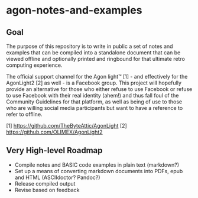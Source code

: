 # agon-notes-and-examples

## Goal

The purpose of this repository is to write in public a set of notes and examples that can be compiled into a standalone document that can be viewed offline and optionally printed and ringbound for that ultimate retro computing experience.

The official support channel for the Agon light™ [1] - and effectively for the AgonLight2 [2] as well - is a Facebook group. This project will hopefully provide an alternative for those who either refuse to use Facebook or refuse to use Facebook with their real identity (ahem!) and thus fall foul of the Community Guidelines for that platform, as well as being of use to those who are willing social media participants but want to have a reference to refer to offline.

[1] https://github.com/TheByteAttic/AgonLight
[2] https://github.com/OLIMEX/AgonLight2

## Very High-level Roadmap

- Compile notes and BASIC code examples in plain text (markdown?)
- Set up a means of converting markdown documents into PDFs, epub and HTML (ASCIIdoctor? Pandoc?)
- Release compiled output 
- Revise based on feedback 

